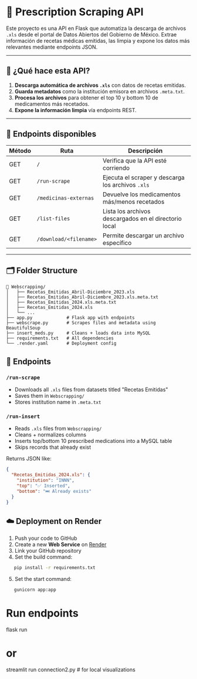 # 💊 Prescription Scraping API

Este proyecto es una API en Flask que automatiza la descarga de archivos `.xls` desde el portal de Datos Abiertos del Gobierno de México. Extrae información de recetas médicas emitidas, las limpia y expone los datos más relevantes mediante endpoints JSON.

---

## 🚀 ¿Qué hace esta API?

1. **Descarga automática de archivos `.xls`** con datos de recetas emitidas.
2. **Guarda metadatos** como la institución emisora en archivos `.meta.txt`.
3. **Procesa los archivos** para obtener el top 10 y bottom 10 de medicamentos más recetados.
4. **Expone la información limpia** vía endpoints REST.

---

## 🔗 Endpoints disponibles

| Método | Ruta                      | Descripción                                               |
|--------|---------------------------|-----------------------------------------------------------|
| GET    | `/`                       | Verifica que la API esté corriendo                        |
| GET    | `/run-scrape`             | Ejecuta el scraper y descarga los archivos `.xls`         |
| GET    | `/medicinas-externas`     | Devuelve los medicamentos más/menos recetados             |
| GET    | `/list-files`             | Lista los archivos descargados en el directorio local     |
| GET    | `/download/<filename>`    | Permite descargar un archivo específico                   |

---

## 🗂 Folder Structure

```
📁 Webscrapping/
│   ├── Recetas_Emitidas_Abril-Diciembre_2023.xls
│   ├── Recetas_Emitidas_Abril-Diciembre_2023.xls.meta.txt
│   ├── Recetas_Emitidas_2024.xls.meta.txt
│   ├── Recetas_Emitidas_2024.xls
│   └── ...
├── app.py             # Flask app with endpoints
├── webscrape.py       # Scrapes files and metadata using BeautifulSoup
├── insert_meds.py     # Cleans + loads data into MySQL
├── requirements.txt   # All dependencies
└── .render.yaml       # Deployment config
```

## 🚀 Endpoints

### `/run-scrape`

- Downloads all `.xls` files from datasets titled "Recetas Emitidas"
- Saves them in `Webscrapping/`
- Stores institution name in `.meta.txt`

### `/run-insert`

- Reads `.xls` files from `Webscrapping/`
- Cleans + normalizes columns
- Inserts top/bottom 10 prescribed medications into a MySQL table
- Skips records that already exist

Returns JSON like:

```json
{
  "Recetas_Emitidas_2024.xls": {
    "institution": "INNN",
    "top": "✅ Inserted",
    "bottom": "⏭️ Already exists"
  }
}
```

## ☁️ Deployment on Render

1. Push your code to GitHub
2. Create a new **Web Service** on [Render](https://render.com)
3. Link your GitHub repository
4. Set the build command:

```bash
   pip install -r requirements.txt
```

5. Set the start command:

```bash
   gunicorn app:app
```

# Run endpoints
flask run
# or
streamlit run connection2.py  # for local visualizations
```

